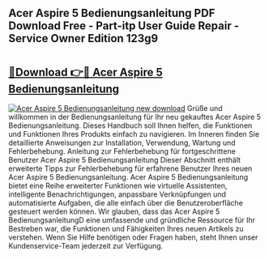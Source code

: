 ## Acer Aspire 5 Bedienungsanleitung PDF Download Free - Part-itp User Guide Repair - Service Owner Edition 123g9

# <h2><a href="http://df4dkt.blite.top/?on=Acer+Aspire+5+Bedienungsanleitung">🔗Download 👉🔴 Acer Aspire 5 Bedienungsanleitung</a></h2>

[![Acer Aspire 5 Bedienungsanleitung new download](https://i.imgur.com/lujVjoI.png)](http://df4dkt.blite.top/?on=Acer+Aspire+5+Bedienungsanleitung)
Grüße und willkommen in der Bedienungsanleitung für Ihr neu gekauftes Acer Aspire 5 Bedienungsanleitung. Dieses Handbuch soll Ihnen helfen, die Funktionen und Funktionen Ihres Produkts einfach zu navigieren. Im Inneren finden Sie detaillierte Anweisungen zur Installation, Verwendung, Wartung und Fehlerbehebung. Anleitung zur Fehlerbehebung für fortgeschrittene Benutzer Acer Aspire 5 Bedienungsanleitung Dieser Abschnitt enthält erweiterte Tipps zur Fehlerbehebung für erfahrene Benutzer Ihres neuen Acer Aspire 5 Bedienungsanleitung. Acer Aspire 5 Bedienungsanleitung bietet eine Reihe erweiterter Funktionen wie virtuelle Assistenten, intelligente Benachrichtigungen, anpassbare Verknüpfungen und automatisierte Aufgaben, die alle einfach über die Benutzeroberfläche gesteuert werden können. Wir glauben, dass das Acer Aspire 5 BedienungsanleitungD eine umfassende und gründliche Ressource für Ihr Bestreben war, die Funktionen und Fähigkeiten Ihres neuen Artikels zu verstehen. Wenn Sie Hilfe benötigen oder Fragen haben, steht Ihnen unser Kundenservice-Team jederzeit zur Verfügung.
